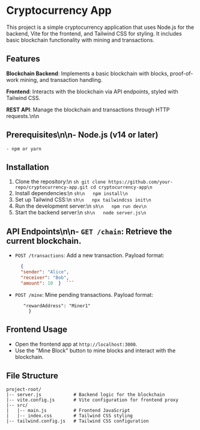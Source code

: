 # Cryptocurrency App

This project is a simple cryptocurrency application that uses Node.js for the backend, Vite for the frontend, and Tailwind CSS for styling. It includes basic blockchain functionality with mining and transactions.

## Features
**Blockchain Backend**: Implements a basic blockchain with blocks, proof-of-work mining, and transaction handling.

**Frontend**: Interacts with the blockchain via API endpoints, styled with Tailwind CSS.

**REST API**: Manage the blockchain and transactions through HTTP requests.\n\n

## Prerequisites\n\n- Node.js (v14 or later)
    - npm or yarn

## Installation
   1. Clone the repository:\n   ```sh
   git clone https://github.com/your-repo/cryptocurrency-app.git
      cd cryptocurrency-app\n   ```
   2. Install dependencies:\n   ```sh\n   npm install\n   ```
   3. Set up Tailwind CSS:\n   ```sh\n   npx tailwindcss init\n   ```
   4. Run the development server:\n   ```sh\n   npm run dev\n   ```
   5. Start the backend server:\n   ```sh\n   node server.js\n   ```

## API Endpoints\n\n- `GET /chain`: Retrieve the current blockchain.
- `POST /transactions`: Add a new transaction. Payload format:
  ```json
    {
    "sender": "Alice",
    "receiver": "Bob",
    "amount": 10  }  ```

- `POST /mine`: Mine pending transactions. Payload format:  
  ```json\n  {
     "rewardAddress": "Miner1"
       }
  ```
  
## Frontend Usage
- Open the frontend app at `http://localhost:3000`.
- Use the "Mine Block" button to mine blocks and interact with the blockchain.
  
## File Structure
```
project-root/
|-- server.js            # Backend logic for the blockchain
|-- vite.config.js       # Vite configuration for frontend proxy
|-- src/
|   |-- main.js          # Frontend JavaScript
|   |-- index.css        # Tailwind CSS styling
|-- tailwind.config.js   # Tailwind CSS configuration
```
